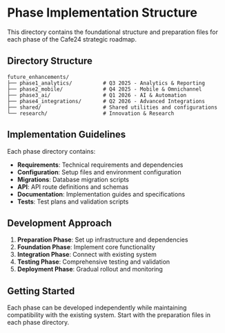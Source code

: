 # Phase Implementation Structure

This directory contains the foundational structure and preparation files for each phase of the Cafe24 strategic roadmap.

## Directory Structure

```
future_enhancements/
├── phase1_analytics/          # Q3 2025 - Analytics & Reporting
├── phase2_mobile/             # Q4 2025 - Mobile & Omnichannel
├── phase3_ai/                 # Q1 2026 - AI & Automation
├── phase4_integrations/       # Q2 2026 - Advanced Integrations
├── shared/                    # Shared utilities and configurations
└── research/                  # Innovation & Research
```

## Implementation Guidelines

Each phase directory contains:
- **Requirements**: Technical requirements and dependencies
- **Configuration**: Setup files and environment configuration
- **Migrations**: Database migration scripts
- **API**: API route definitions and schemas
- **Documentation**: Implementation guides and specifications
- **Tests**: Test plans and validation scripts

## Development Approach

1. **Preparation Phase**: Set up infrastructure and dependencies
2. **Foundation Phase**: Implement core functionality
3. **Integration Phase**: Connect with existing system
4. **Testing Phase**: Comprehensive testing and validation
5. **Deployment Phase**: Gradual rollout and monitoring

## Getting Started

Each phase can be developed independently while maintaining compatibility with the existing system. Start with the preparation files in each phase directory.